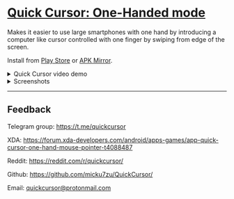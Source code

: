 # [Quick Cursor: One-Handed mode](https://play.google.com/store/apps/details?id=com.quickcursor)

Makes it easier to use large smartphones with one hand by introducing a computer like cursor controlled with one finger by swiping from edge of the screen.

Install from [Play Store](https://play.google.com/store/apps/details?id=com.quickcursor) or [APK Mirror](https://www.apkmirror.com/apk/sergiu-sandor/quick-cursor-one-hand-mouse-pointer/).

<details>
  <summary>Quick Cursor video demo</summary>
  
[Quick Cursor Demo](https://user-images.githubusercontent.com/3103859/215864087-51b31625-d1cc-4aaa-8b39-a73990dd2350.mp4)
</details>

<details>
  <summary>Screenshots</summary>
  
<img src="https://user-images.githubusercontent.com/3103859/210022451-7464cdd6-5288-46a0-ab05-c99ff4eaccd3.png" height="500" />
<img src="https://user-images.githubusercontent.com/3103859/210022459-7611714f-2a5b-405e-9cde-66030e723502.png" height="500" />
<img src="https://user-images.githubusercontent.com/3103859/210022438-d80a1e06-d2d5-4928-921e-5af6aa966d16.png" height="500" />
</details>

---

## Feedback

Telegram group: https://t.me/quickcursor

XDA: https://forum.xda-developers.com/android/apps-games/app-quick-cursor-one-hand-mouse-pointer-t4088487

Reddit: https://reddit.com/r/quickcursor/

Github: https://github.com/micku7zu/QuickCursor/

Email: quickcursor@protonmail.com
